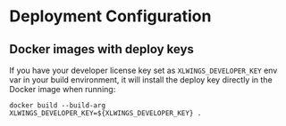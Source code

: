 # Deployment Configuration

## Docker images with deploy keys

If you have your developer license key set as `XLWINGS_DEVELOPER_KEY` env var in your build environment, it will install the deploy key directly in the Docker image when running:

```text
docker build --build-arg XLWINGS_DEVELOPER_KEY=${XLWINGS_DEVELOPER_KEY} .
```
